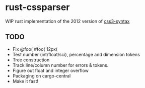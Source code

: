 rust-cssparser
==============

WIP rust implementation of the 2012 version of
[css3-syntax](http://dev.w3.org/csswg/css3-syntax/)


TODO
----

* Fix @foo( #foo( 12px(
* Test number (int/float/sci), percentage and dimension tokens
* Tree construction
* Track line/column number for errors & tokens.
* Figure out float and integer overflow
* Packaging on cargo-central
* Make it fast!

